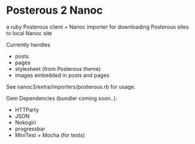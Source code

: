 # Posterous 2 Nanoc
a ruby Posterous client + Nanoc importer for downloading Posterous sites to local Nanoc site

Currently handles 

- posts
- pages
- stylesheet (from Posterous theme)
- images embedded in posts and pages

See nanoc3/extra/importers/posterous.rb for usage.

Gem Dependencies (bundler coming soon..):

- HTTParty
- JSON
- Nokogiri
- progressbar
- MiniTest + Mocha (for tests)
